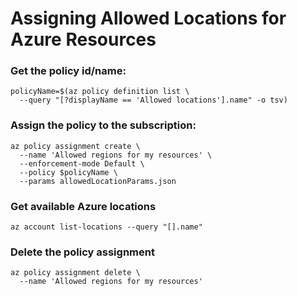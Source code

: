 # Assigning Allowed Locations for Azure Resources

### Get the policy id/name:
```
policyName=$(az policy definition list \
  --query "[?displayName == 'Allowed locations'].name" -o tsv)
```

### Assign the policy to the subscription:
```
az policy assignment create \
  --name 'Allowed regions for my resources' \ 
  --enforcement-mode Default \
  --policy $policyName \
  --params allowedLocationParams.json
```

### Get available Azure locations
```
az account list-locations --query "[].name"
```

### Delete the policy assignment
```
az policy assignment delete \
  --name 'Allowed regions for my resources'
```